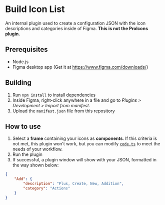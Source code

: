 # Build Icon List
An internal plugin used to create a configuration JSON with the icon descriptions and categories inside of Figma. **This is not the ProIcons plugin**.

## Prerequisites

- Node.js
- Figma desktop app (Get it at https://www.figma.com/downloads/)

## Building

1. Run `npm install` to install dependencies
2. Inside Figma, right-click anywhere in a file and go to _Plugins > Development > Import from manifest_.
3. Upload the `manifest.json` file from this repository

## How to use

1. Select a **frame** containing your icons as **components**. If this criteria is not met, this plugin won't work, but you can modify [`code.ts`](/BuildIconList/code.ts) to meet the needs of your workflow.
2. Run the plugin
3. If successful, a plugin window will show with your JSON, formatted in the way shown below:

```json
{
    "Add": {
        "description": "Plus, Create, New, Addition",
        "category": "Actions"
    }
}
```
